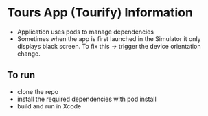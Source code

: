 # Tours App (Tourify) Information

- Application uses pods to manage dependencies
- Sometimes when the app is first launched in the Simulator it only displays black screen. To fix this -> trigger the device orientation change. 

## To run
- clone the repo
- install the required dependencies with pod install
- build and run in Xcode
